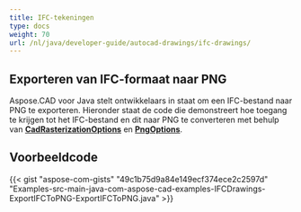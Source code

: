 ```yaml
---
title: IFC-tekeningen
type: docs
weight: 70
url: /nl/java/developer-guide/autocad-drawings/ifc-drawings/
---
```


## **Exporteren van IFC-formaat naar PNG**

Aspose.CAD voor Java stelt ontwikkelaars in staat om een IFC-bestand naar PNG te exporteren. Hieronder staat de code die demonstreert hoe toegang te krijgen tot het IFC-bestand en dit naar PNG te converteren met behulp van [**CadRasterizationOptions**](https://reference.aspose.com/cad/java/com.aspose.cad.imageoptions/CadRasterizationOptions) en [**PngOptions**](https://reference.aspose.com/cad/java/com.aspose.cad.imageoptions/PngOptions).

## Voorbeeldcode

{{< gist "aspose-com-gists" "49c1b75d9a84e149ecf374ece2c2597d" "Examples-src-main-java-com-aspose-cad-examples-IFCDrawings-ExportIFCToPNG-ExportIFCToPNG.java" >}}
